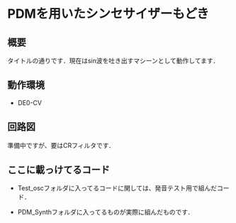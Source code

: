 # PDMを用いたシンセサイザーもどき

## 概要

タイトルの通りです．現在はsin波を吐き出すマシーンとして動作してます．

## 動作環境

- DE0-CV

## 回路図

準備中ですが、要はCRフィルタです．

## ここに載っけてるコード

- Test_oscフォルダに入ってるコードに関しては、発音テスト用で組んだコード．

- PDM_Synthフォルダに入ってるものが実際に組んだものです．